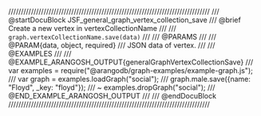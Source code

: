 ////////////////////////////////////////////////////////////////////////////////
/// @startDocuBlock JSF_general_graph_vertex_collection_save
/// @brief Create a new vertex in vertexCollectionName
///
/// `graph.vertexCollectionName.save(data)`
///
/// @PARAMS
///
/// @PARAM{data, object, required}
/// JSON data of vertex.
///
/// @EXAMPLES
///
/// @EXAMPLE_ARANGOSH_OUTPUT{generalGraphVertexCollectionSave}
///   var examples = require("@arangodb/graph-examples/example-graph.js");
///   var graph = examples.loadGraph("social");
///   graph.male.save({name: "Floyd", _key: "floyd"});
/// ~ examples.dropGraph("social");
/// @END_EXAMPLE_ARANGOSH_OUTPUT
///
/// @endDocuBlock
////////////////////////////////////////////////////////////////////////////////